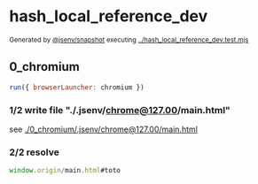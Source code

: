 # hash_local_reference_dev

<sub>
  Generated by <a href="https://github.com/jsenv/core/tree/main/packages/independent/snapshot">@jsenv/snapshot</a> executing <a href="../hash_local_reference_dev.test.mjs">../hash_local_reference_dev.test.mjs</a>
</sub>

## 0_chromium

```js
run({ browserLauncher: chromium })
```

### 1/2 write file "./.jsenv/chrome@127.00/main.html"

see [./0_chromium/.jsenv/chrome@127.00/main.html](./0_chromium/.jsenv/chrome@127.00/main.html)

### 2/2 resolve

```js
window.origin/main.html#toto
```